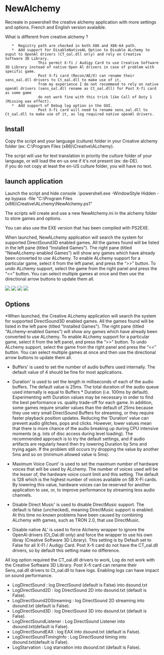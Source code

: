 # NewAlchemy
Recreate in powershell the creative alchemy application with more settings and options.
French and English version avalaible.

   What is different from creative alchemy ?
   
       *  Registry path are checked in both X86 and X86-64 path.
       *  Add support for DisableNativeAL Option to Disable ALchemy to ouput to OpenAl drivers (CT_oal.dll only) and rely on Creative Software 3D Library.
                   This permit X-fi / Audigy Card to use Creative Software 3D Library instead of native Open Al drivers in case of problem with specific game.
                   Post X-fi card (Recon/AE/X) can rename their sens_oal.dll drivers to Ct_oal.dll to make use of it, 
                   from my experience I do not recommend to rely on native openAl drivers (sens_oal.dll rename as Ct_oal.dll) for Post X-fi card as some game
                   do not work fine with this trick like Call of Duty 1 (Missing eax effect).
       *  Add support of Debug log option in the GUI.
                   Post X-fi card will need to rename sens_oal.dll to Ct_oal.dll to make use of it, as log required native openAl drivers.
            
    
## Install
Copy the script and your language (culture) folder in your Creative alchemy folder (ex: C:\Program Files (x86)\Creative\ALchemy). 
   
The script will use for text translation in priority the culture folder of your language, or will load the en-us one if it's not present (ex: de-DE).   
if you do not copy at least the en-US culture folder, you will have no text.   

## launch application
Launch the script and hide console
.\powershell.exe -WindowStyle Hidden -ep bypass -file "C:\Program Files (x86)\Creative\ALchemy\NewAlchemy.ps1"

The scripts will create and use a new NewAlchemy.ini in the alchemy folder to store games and options.

You can also use the EXE version that has been compiled with PS2EXE.

When launched, NewALchemy application will search the system for supported DirectSound3D enabled games. All the games found will be listed in the left pane (titled "Installed Games"). The right pane (titled "NewALchemy-enabled Games”) will show any games which have already been converted to use ALchemy. To enable ALchemy support for a particular game, select it from the left panel, and press the “>>” button. To undo ALchemy support, select the game from the right panel and press the “<<” button. You can select multiple games at once and then use the directional arrow buttons to update them all.

<img src="https://i.imgur.com/MIhlNTC.png">
<img src="https://i.imgur.com/kvZsC3t.png">
<img src="https://i.imgur.com/HeqoCVO.png">
<img src="https://i.imgur.com/5VL3oKI.png">

## Options

*When launched, the Creative ALchemy application will search the system for supported
DirectSound3D enabled games. All the games found will be listed in the left pane (titled
"Installed Games"). The right pane (titled "ALchemy-enabled Games”) will show any
games which have already been converted to use ALchemy.
To enable ALchemy support for a particular game, select it from the left panel, and press
the “>>” button. To undo ALchemy support, select the game from the right panel and
press the “<<” button. You can select multiple games at once and then use the directional
arrow buttons to update them all. 

* Buffers' is used to set the number of audio buffers used internally. The default value of 4
should be fine for most applications.

* Duration' is used to set the length in milliseconds of each of the audio buffers. The
default value is 25ms.
The total duration of the audio queue used internally is equal to Buffers * Duration (i.e.
100ms by default). Experimenting with Duration values may be necessary in order to
find the best performance vs. quality trade-off for each game. In addition, some games
require smaller values than the default of 25ms because they use very small DirectSound
Buffers for streaming, or they require faster playback position updates. Reducing the
‘Duration’ value can prevent audio glitches, pops and clicks. However, lower values
mean that there is more chance of the audio breaking up during CPU intensive moments
(e.g. lots of disc access during level loading). The recommended approach is to try the
default settings, and if audio artifacts are regularly heard then try lowering Duration by
5ms and trying again. If the problem still occurs try dropping the value by another 5ms
and so on (minimum allowed value is 5ms).

* Maximum Voice Count' is used to set the maximum number of hardware voices that
will be used by ALchemy. The number of voices used will be the lesser of, the hardware
voice count limit and this setting. The default is 128 which is the highest number of
voices available on SB X-Fi cards. By lowering this value, hardware voices can be
reserved for another application to use, or, to improve performance by streaming less
audio channels.

* Disable Direct Music' is used to disable DirectMusic support. The default is false
(unchecked), meaning DirectMusic support is enabled. At this time no known problems
have been caused by combining ALchemy with games, such as TRON 2.0, that use
DirectMusic. 

* Disable native AL' is used to force Alchemy wrapper to ignore the OpenAl drivers (Ct_Oal.dll only)
and force the wrapper to use his own libray (Creative Software 3D Library).
This setting is by Default set to False for all X-FI / Audigy Card.
Post X-fi card do not have the CT_oal.dll drivers, so by default this setting make no difference.

All log option required the CT_oal.dll drivers to work, Log do not work with the Creative Software 3D Library.
Post X-fi card can rename their Sens_oal.dll drivers to Ct_oal.dll to have logs.
Enabling logs can have impact on sound performance.

* LogDirectSound : log DirectSound (default is False) into dsound.txt
* LogDirectSound2D : log DirectSound 2D into dsound.txt (default is False).
* LogDirectSound2DStreaming : log DirectSound 2D streaming into dsound.txt (default is False).
* LogDirectSound3D : log DirectSound 3D into dsound.txt (default is False).
* LogDirectSoundListener : Log DirectSound Listener into dsound.txt(default is False).
* LogDirectSoundEAX : log EAX into dsound.txt (default is False).
* LogDirectSoundTimingInfo : Log DirectSound timing into dsound.txt(default is False).
* LogStarvation : Log starvation into dsound.txt (default is False).


